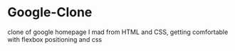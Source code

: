# Google-Clone
clone of google homepage I mad from HTML and CSS, getting comfortable with flexbox positioning and css
